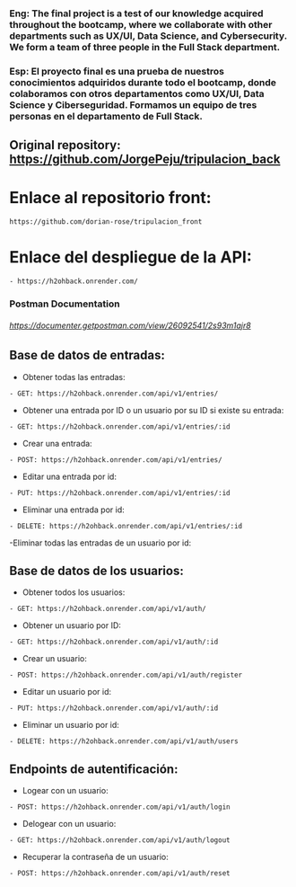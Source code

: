 ### Eng: The final project is a test of our knowledge acquired throughout the bootcamp, where we collaborate with other departments such as UX/UI, Data Science, and Cybersecurity. We form a team of three people in the Full Stack department.

### Esp: El proyecto final es una prueba de nuestros conocimientos adquiridos durante todo el bootcamp, donde colaboramos con otros departamentos como UX/UI, Data Science y Ciberseguridad. Formamos un equipo de tres personas en el departamento de Full Stack.

## Original repository: https://github.com/JorgePeju/tripulacion_back

# Enlace al repositorio front:
````
https://github.com/dorian-rose/tripulacion_front
````

# Enlace del despliegue de la API:

````
- https://h2ohback.onrender.com/
````
### Postman Documentation
###### https://documenter.getpostman.com/view/26092541/2s93m1ajr8

## Base de datos de entradas:

- Obtener todas las entradas:
````
- GET: https://h2ohback.onrender.com/api/v1/entries/
````  

- Obtener una entrada por ID o un usuario por su ID si existe su entrada:
````
- GET: https://h2ohback.onrender.com/api/v1/entries/:id
```` 
- Crear una entrada:
````
- POST: https://h2ohback.onrender.com/api/v1/entries/
````  

- Editar una entrada por id:
````
- PUT: https://h2ohback.onrender.com/api/v1/entries/:id
````
- Eliminar una entrada por id:
````
- DELETE: https://h2ohback.onrender.com/api/v1/entries/:id
````  
-Eliminar todas las entradas de un usuario por id:
 
## Base de datos de los usuarios:
- Obtener todos los usuarios:
````
- GET: https://h2ohback.onrender.com/api/v1/auth/
````
- Obtener un usuario por ID:
````
- GET: https://h2ohback.onrender.com/api/v1/auth/:id
````
- Crear un usuario:
````
- POST: https://h2ohback.onrender.com/api/v1/auth/register
````
- Editar un usuario por id:
````
- PUT: https://h2ohback.onrender.com/api/v1/auth/:id
````
- Eliminar un usuario por id:
````
- DELETE: https://h2ohback.onrender.com/api/v1/auth/users
````

## Endpoints de autentificación:

- Logear con un usuario:
````
- POST: https://h2ohback.onrender.com/api/v1/auth/login
````
- Delogear con un usuario:
````
- GET: https://h2ohback.onrender.com/api/v1/auth/logout
````
- Recuperar la contraseña de un usuario:
````
- POST: https://h2ohback.onrender.com/api/v1/auth/reset
````
